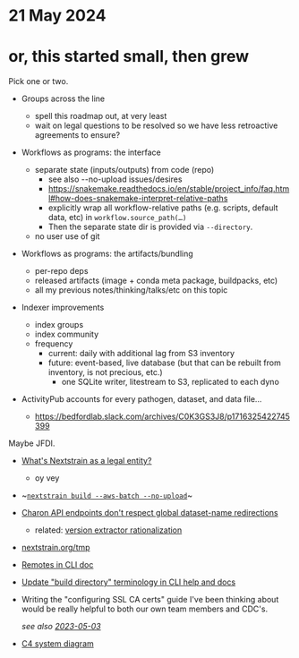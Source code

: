 # 21 May 2024
# or, this started small, then grew

Pick one or two.

- Groups across the line
  - spell this roadmap out, at very least
  - wait on legal questions to be resolved so we have less retroactive agreements to ensure?

- Workflows as programs: the interface
  - separate state (inputs/outputs) from code (repo)
    - see also --no-upload issues/desires
    - <https://snakemake.readthedocs.io/en/stable/project_info/faq.html#how-does-snakemake-interpret-relative-paths>
    - explicitly wrap all workflow-relative paths (e.g. scripts, default data, etc) in `workflow.source_path(…)` 
    - Then the separate state dir is provided via `--directory`.
  - no user use of git

- Workflows as programs: the artifacts/bundling
  - per-repo deps
  - released artifacts (image + conda meta package, buildpacks, etc)
  - all my previous notes/thinking/talks/etc on this topic

- Indexer improvements
  - index groups
  - index community
  - frequency
    - current: daily with additional lag from S3 inventory
    - future: event-based, live database (but that can be rebuilt from inventory, is not precious, etc.)
      - one SQLite writer, litestream to S3, replicated to each dyno

- ActivityPub accounts for every pathogen, dataset, and data file…
  - <https://bedfordlab.slack.com/archives/C0K3GS3J8/p1716325422745399>


Maybe JFDI.

- [What's Nextstrain as a legal entity?](https://github.com/nextstrain/private/issues/93)
  - oy vey

- ~[`nextstrain build --aws-batch --no-upload`](https://github.com/nextstrain/cli/issues/219)~

- [Charon API endpoints don't respect global dataset-name redirections](https://github.com/nextstrain/nextstrain.org/issues/858)
  - related: [version extractor rationalization](https://gist.github.com/tsibley/fcbe564e7d31dca730affeeff67aaf90)

- [nextstrain.org/tmp](https://github.com/nextstrain/.github/issues/36#issuecomment-1474424671)

- [Remotes in CLI doc](https://github.com/nextstrain/cli/pull/334)

- [Update "build directory" terminology in CLI help and docs](https://github.com/nextstrain/cli/issues/371)

- Writing the "configuring SSL CA certs" guide I've been thinking about would
  be really helpful to both our own team members and CDC's.

  _see also [2023-05-03](2023-05-03.md)_

- [C4 system diagram](https://c4model.com)
